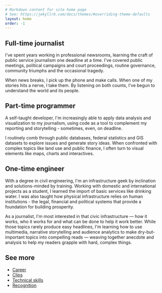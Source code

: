 ```yaml
---
# Markdown content for site home page
# See: https://jekyllrb.com/docs/themes/#overriding-theme-defaults
layout: home
order: -1
---
```


## Full-time journalist
I've spent years working in professional newsrooms, learning the craft of public service journalism one deadline at a time. I've covered public meetings, political campaigns and court proceedings, routine governance, community triumphs and the occasional tragedy.

When news breaks, I pick up the phone and make calls. When one of my stories hits a nerve, I take them. By listening on both counts, I've begun to understand the world and its people. 

## Part-time programmer

A self-taught developer, I'm increasingly able to apply data analysis and visualization to my journalism, using code as a tool to complement my reporting and storytelling - sometimes, even, on deadline.

I routinely comb through public databases, federal statistics and GIS datasets to explore issues and generate story ideas. When confronted with complex topics like land use and public finance, I often turn to visual elements like maps, charts and interactives. 

## One-time engineer

With a degree in civil engineering, I'm an infrastructure geek by inclination and solutions-minded by training. Working with domestic and international projects as a student, I learned the import of basic services like drinking water. I was also taught how physical infrastructure relies on human institutions - the legal, financial and political systems that provide a foundation for building prosperity.

As a journalist, I'm most interested in that civic infrastructure — how it works, who it works for and what can be done to help it work better. While those topics rarely produce easy headlines, I'm learning how to use multimedia, narrative storytelling and audience analytics to make dry-but-important topics into compelling reads — weaving together anecdote and analysis to help my readers grapple with hard, complex things.

## See more
- [Career](/career)
- [Clips](/clips)
- [Technical skills](/skills)
- [Recognition](/recognition)